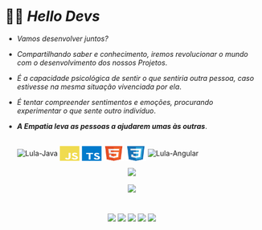 # 👋🏻 _**Hello Devs**_
- _Vamos desenvolver juntos?_
- _Compartilhando saber e conhecimento, iremos revolucionar o mundo com o desenvolvimento dos nossos Projetos_.
- _É a capacidade psicológica de sentir o que sentiria outra pessoa, caso estivesse na mesma situação vivenciada por ela_.
- _É tentar compreender sentimentos e emoções, procurando experimentar o que sente outro indivíduo_.
- _**A Empatia leva as pessoas a ajudarem umas às outras**_.

   
    </div>
  <div style="display: inline_block"><br>
  <img align="center" alt="Lula-Java" height="40" width="50" src="https://cdn.jsdelivr.net/gh/devicons/devicon/icons/java/java-plain.svg">
  <img align="center" alt="Lula-Js" height="30" width="40" src="https://raw.githubusercontent.com/devicons/devicon/master/icons/javascript/javascript-plain.svg">
  <img align="center" alt="Lula-Ts" height="30" width="40" src="https://raw.githubusercontent.com/devicons/devicon/master/icons/typescript/typescript-plain.svg">
  <img align="center" alt="Lula-HTML" height="30" width="40" src="https://raw.githubusercontent.com/devicons/devicon/master/icons/html5/html5-original.svg">
  <img align="center" alt="Lula-CSS" height="30" width="40" src="https://raw.githubusercontent.com/devicons/devicon/master/icons/css3/css3-original.svg ">
  <img align="center" alt="Lula-Angular" height="30" wight="40" src="https://cdn.jsdelivr.net/gh/devicons/devicon/icons/angularjs/angularjs-original.svg">

   </div>

</div><div align="center">
  <a href="https://github.com/LuisFNascimento">
   <img height="150em" src="https://github-readme-stats.vercel.app/api/top-langs/?username=LuisFNascimento&layout=compact&langs_count=7&theme=dark"/>

   <source
    srcset="https://github-readme-stats.vercel.app/api?username=LuisFNascimento_icons=true&theme=dark"
    media="(prefers-color-scheme: dark)"
  />
  <source
    srcset="https://github-readme-stats.vercel.app/api?username=LuisFNascimento&show_icons=true"
    media="(prefers-color-scheme: light), (prefers-color-scheme: no-preference)"
  />
  <img height="150em" src="https://github-readme-stats.vercel.app/api?username=LuisFNascimento&show_icons=true" />
  
 # 
  
<div> 
  <a href="https://www.youtube.com/watch?v=B6iuIssVqRA" target="_blank"><img src="https://img.shields.io/badge/YouTube-FF0000?style=for-the-badge&logo=youtube&logoColor=white" target="_blank"></a>
  <a href="https://instagram.com/l.fernando.nascimento" target="_blank"><img src="https://img.shields.io/badge/-Instagram-%23E4405F?style=for-the-badge&logo=instagram&logoColor=white" target="_blank"></a>
 	<a href="https://discord.gg" target="_blank"><img src="https://img.shields.io/badge/Discord-7289DA?style=for-the-badge&logo=discord&logoColor=white" target="_blank"></a> 
  <a href = "mailto:luisfernandonascimentopro@gmail.com"><img src="https://img.shields.io/badge/-Gmail-%23333?style=for-the-badge&logo=gmail&logoColor=white" target="_blank"></a>
  <a href="https://www.linkedin.com/in/luís-fernando-nascimento-20485a1b0" target="_blank"><img src="https://img.shields.io/badge/-LinkedIn-%230077B5?style=for-the-badge&logo=linkedin&logoColor=white" target="_blank"></a> 
 
          
 
 
